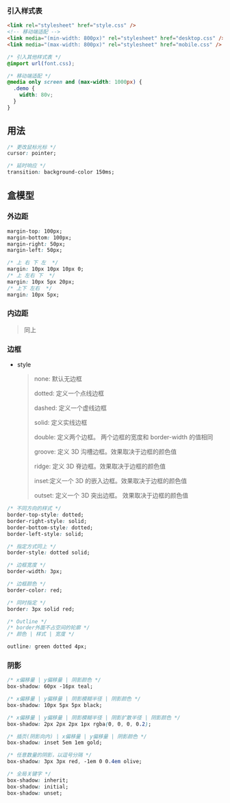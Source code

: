 <!--
title: 02-基本使用
sort:
-->

### 引入样式表

```html
<link rel="stylesheet" href="style.css" />
<!-- 移动端适配 -->
<link media="(min-width: 800px)" rel="stylesheet" href="desktop.css" />
<link media="(max-width: 800px)" rel="stylesheet" href="mobile.css" />
```

```css
/* 引入其他样式表 */
@import url(font.css);

/* 移动端适配 */
@media only screen and (max-width: 1000px) {
  .demo {
    width: 80v;
  }
}
```

## 用法

```css
/* 更改鼠标光标 */
cursor: pointer;

/* 延时响应 */
transition: background-color 150ms;
```

## 盒模型

### 外边距

```css
margin-top: 100px;
margin-bottom: 100px;
margin-right: 50px;
margin-left: 50px;

/* 上 右 下 左  */
margin: 10px 10px 10px 0;
/* 上 左右 下  */
margin: 10px 5px 20px;
/* 上下 左右  */
margin: 10px 5px;
```

### 内边距

> 同上

### 边框

- style

  > none: 默认无边框
  >
  > dotted: 定义一个点线边框
  >
  > dashed: 定义一个虚线边框
  >
  > solid: 定义实线边框
  >
  > double: 定义两个边框。 两个边框的宽度和 border-width 的值相同
  >
  > groove: 定义 3D 沟槽边框。效果取决于边框的颜色值
  >
  > ridge: 定义 3D 脊边框。效果取决于边框的颜色值
  >
  > inset:定义一个 3D 的嵌入边框。效果取决于边框的颜色值
  >
  > outset: 定义一个 3D 突出边框。 效果取决于边框的颜色值

```css
/* 不同方向的样式 */
border-top-style: dotted;
border-right-style: solid;
border-bottom-style: dotted;
border-left-style: solid;

/* 指定方式同上 */
border-style: dotted solid;

/* 边框宽度 */
border-width: 3px;

/* 边框颜色 */
border-color: red;

/* 同时指定 */
border: 3px solid red;

/* Outline */
/* border外面不占空间的轮廓 */
/* 颜色 | 样式 | 宽度 */

outline: green dotted 4px;
```

### 阴影

```css
/* x偏移量 | y偏移量 | 阴影颜色 */
box-shadow: 60px -16px teal;

/* x偏移量 | y偏移量 | 阴影模糊半径 | 阴影颜色 */
box-shadow: 10px 5px 5px black;

/* x偏移量 | y偏移量 | 阴影模糊半径 | 阴影扩散半径 | 阴影颜色 */
box-shadow: 2px 2px 2px 1px rgba(0, 0, 0, 0.2);

/* 插页(阴影向内) | x偏移量 | y偏移量 | 阴影颜色 */
box-shadow: inset 5em 1em gold;

/* 任意数量的阴影，以逗号分隔 */
box-shadow: 3px 3px red, -1em 0 0.4em olive;

/* 全局关键字 */
box-shadow: inherit;
box-shadow: initial;
box-shadow: unset;
```

